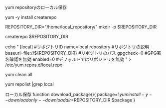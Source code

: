 yum repositoryのローカル保存

yum -y install createrepo

REPOSITORY_DIR="/home/local_repository/"
mkdir -p $REPOSITORY_DIR

createrepo $REPOSITORY_DIR

echo "
[local]                      #リポジトリID
name=local repository        #リポジトリの説明
baseurl=file://${REPOSITORY_DIR}    #リポジトリのパス
gpgcheck=0                   #GPG署名確認を無効
enabled=0                    #デフォルトではリポジトリを無効
" > /etc/yum.repos.d/local.repo

yum clean all

yum repolist |grep local


ローカル保存
function download_package(){
    package=$1
    yum install -y --downloadonly --downloaddir=$REPOSITORY_DIR $package
}
